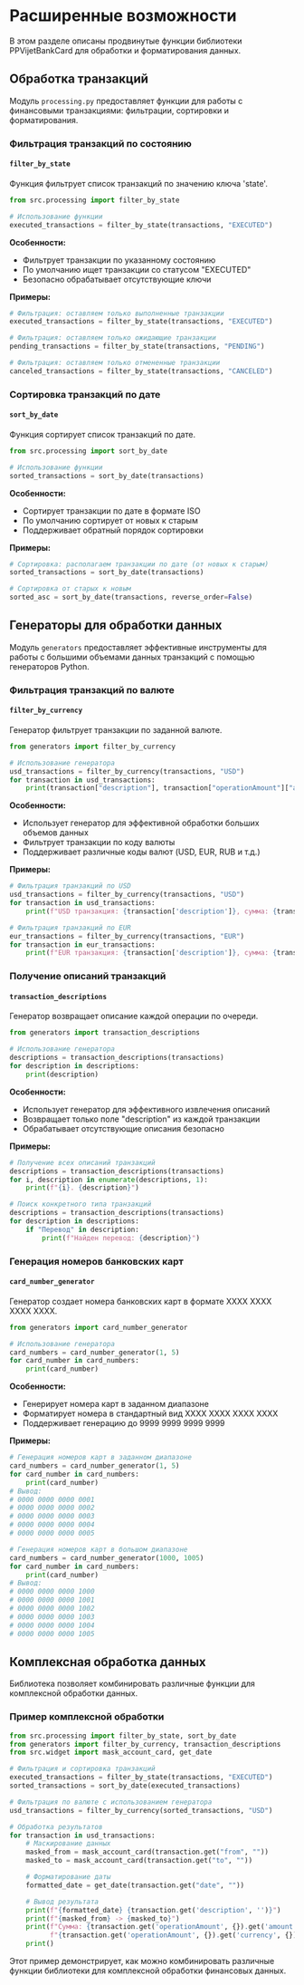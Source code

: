 # Расширенные возможности

В этом разделе описаны продвинутые функции библиотеки PPVijetBankCard для обработки и форматирования данных.

## Обработка транзакций

Модуль `processing.py` предоставляет функции для работы с финансовыми транзакциями: фильтрации, сортировки и форматирования.

### Фильтрация транзакций по состоянию

#### `filter_by_state`

Функция фильтрует список транзакций по значению ключа 'state'.

```python
from src.processing import filter_by_state

# Использование функции
executed_transactions = filter_by_state(transactions, "EXECUTED")
```

**Особенности:**

- Фильтрует транзакции по указанному состоянию
- По умолчанию ищет транзакции со статусом "EXECUTED"
- Безопасно обрабатывает отсутствующие ключи

**Примеры:**

```python
# Фильтрация: оставляем только выполненные транзакции
executed_transactions = filter_by_state(transactions, "EXECUTED")

# Фильтрация: оставляем только ожидающие транзакции
pending_transactions = filter_by_state(transactions, "PENDING")

# Фильтрация: оставляем только отмененные транзакции
canceled_transactions = filter_by_state(transactions, "CANCELED")
```

### Сортировка транзакций по дате

#### `sort_by_date`

Функция сортирует список транзакций по дате.

```python
from src.processing import sort_by_date

# Использование функции
sorted_transactions = sort_by_date(transactions)
```

**Особенности:**

- Сортирует транзакции по дате в формате ISO
- По умолчанию сортирует от новых к старым
- Поддерживает обратный порядок сортировки

**Примеры:**

```python
# Сортировка: располагаем транзакции по дате (от новых к старым)
sorted_transactions = sort_by_date(transactions)

# Сортировка от старых к новым
sorted_asc = sort_by_date(transactions, reverse_order=False)
```

## Генераторы для обработки данных

Модуль `generators` предоставляет эффективные инструменты для работы с большими объемами данных транзакций с помощью генераторов Python.

### Фильтрация транзакций по валюте

#### `filter_by_currency`

Генератор фильтрует транзакции по заданной валюте.

```python
from generators import filter_by_currency

# Использование генератора
usd_transactions = filter_by_currency(transactions, "USD")
for transaction in usd_transactions:
    print(transaction["description"], transaction["operationAmount"]["amount"])
```

**Особенности:**

- Использует генератор для эффективной обработки больших объемов данных
- Фильтрует транзакции по коду валюты
- Поддерживает различные коды валют (USD, EUR, RUB и т.д.)

**Примеры:**

```python
# Фильтрация транзакций по USD
usd_transactions = filter_by_currency(transactions, "USD")
for transaction in usd_transactions:
    print(f"USD транзакция: {transaction['description']}, сумма: {transaction['operationAmount']['amount']}")

# Фильтрация транзакций по EUR
eur_transactions = filter_by_currency(transactions, "EUR")
for transaction in eur_transactions:
    print(f"EUR транзакция: {transaction['description']}, сумма: {transaction['operationAmount']['amount']}")
```

### Получение описаний транзакций

#### `transaction_descriptions`

Генератор возвращает описание каждой операции по очереди.

```python
from generators import transaction_descriptions

# Использование генератора
descriptions = transaction_descriptions(transactions)
for description in descriptions:
    print(description)
```

**Особенности:**

- Использует генератор для эффективного извлечения описаний
- Возвращает только поле "description" из каждой транзакции
- Обрабатывает отсутствующие описания безопасно

**Примеры:**

```python
# Получение всех описаний транзакций
descriptions = transaction_descriptions(transactions)
for i, description in enumerate(descriptions, 1):
    print(f"{i}. {description}")

# Поиск конкретного типа транзакций
descriptions = transaction_descriptions(transactions)
for description in descriptions:
    if "Перевод" in description:
        print(f"Найден перевод: {description}")
```

### Генерация номеров банковских карт

#### `card_number_generator`

Генератор создает номера банковских карт в формате XXXX XXXX XXXX XXXX.

```python
from generators import card_number_generator

# Использование генератора
card_numbers = card_number_generator(1, 5)
for card_number in card_numbers:
    print(card_number)
```

**Особенности:**

- Генерирует номера карт в заданном диапазоне
- Форматирует номера в стандартный вид XXXX XXXX XXXX XXXX
- Поддерживает генерацию до 9999 9999 9999 9999

**Примеры:**

```python
# Генерация номеров карт в заданном диапазоне
card_numbers = card_number_generator(1, 5)
for card_number in card_numbers:
    print(card_number)
# Вывод:
# 0000 0000 0000 0001
# 0000 0000 0000 0002
# 0000 0000 0000 0003
# 0000 0000 0000 0004
# 0000 0000 0000 0005

# Генерация номеров карт в большом диапазоне
card_numbers = card_number_generator(1000, 1005)
for card_number in card_numbers:
    print(card_number)
# Вывод:
# 0000 0000 0000 1000
# 0000 0000 0000 1001
# 0000 0000 0000 1002
# 0000 0000 0000 1003
# 0000 0000 0000 1004
# 0000 0000 0000 1005
```

## Комплексная обработка данных

Библиотека позволяет комбинировать различные функции для комплексной обработки данных.

### Пример комплексной обработки

```python
from src.processing import filter_by_state, sort_by_date
from generators import filter_by_currency, transaction_descriptions
from src.widget import mask_account_card, get_date

# Фильтрация и сортировка транзакций
executed_transactions = filter_by_state(transactions, "EXECUTED")
sorted_transactions = sort_by_date(executed_transactions)

# Фильтрация по валюте с использованием генератора
usd_transactions = filter_by_currency(sorted_transactions, "USD")

# Обработка результатов
for transaction in usd_transactions:
    # Маскирование данных
    masked_from = mask_account_card(transaction.get("from", ""))
    masked_to = mask_account_card(transaction.get("to", ""))

    # Форматирование даты
    formatted_date = get_date(transaction.get("date", ""))

    # Вывод результата
    print(f"{formatted_date} {transaction.get('description', '')}")
    print(f"{masked_from} -> {masked_to}")
    print(f"Сумма: {transaction.get('operationAmount', {}).get('amount', '')} "
          f"{transaction.get('operationAmount', {}).get('currency', {}).get('code', '')}")
    print()
```

Этот пример демонстрирует, как можно комбинировать различные функции библиотеки для комплексной обработки финансовых данных.
